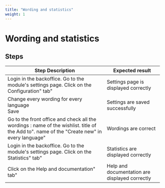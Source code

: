 ```yaml
---
title: "Wording and statistics"
weight: 1
---
```


# Wording and statistics
## Steps
| Step Description | Expected result |
| ----- | ----- |
| Login in the backoffice. Go to the module's settings page. Click on the Configuration" tab" | Settings page is displayed correctly |
| Change every wording for every language<br>Save | Settings are saved successfully |
| Go to the front office and check all the wordings : name of the wishlist. title of the Add to". name of the "Create new" in every language" | Wordings are correct |
| Login in the backoffice. Go to the module's settings page. Click on the Statistics" tab" | Statistics are displayed correctly |
| Click on the Help and documentation" tab" | Help and documentation are displayed correctly |
